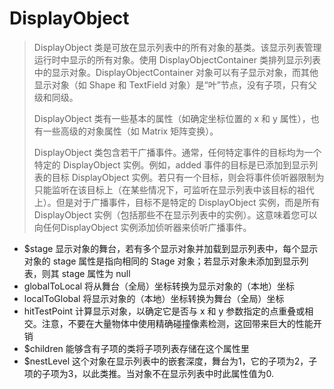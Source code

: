 # DisplayObject

> DisplayObject 类是可放在显示列表中的所有对象的基类。该显示列表管理运行时中显示的所有对象。使用 DisplayObjectContainer 类排列显示列表中的显示对象。DisplayObjectContainer 对象可以有子显示对象，而其他显示对象（如 Shape 和 TextField 对象）是“叶”节点，没有子项，只有父级和同级。
>
> DisplayObject 类有一些基本的属性（如确定坐标位置的 x 和 y 属性），也有一些高级的对象属性（如 Matrix 矩阵变换）。
>
> DisplayObject 类包含若干广播事件。通常，任何特定事件的目标均为一个特定的 DisplayObject 实例。例如，added 事件的目标是已添加到显示列表的目标 DisplayObject 实例。若只有一个目标，则会将事件侦听器限制为只能监听在该目标上（在某些情况下，可监听在显示列表中该目标的祖代上）。但是对于广播事件，目标不是特定的 DisplayObject 实例，而是所有 DisplayObject 实例（包括那些不在显示列表中的实例）。这意味着您可以向任何DisplayObject 实例添加侦听器来侦听广播事件。

- $stage 显示对象的舞台，若有多个显示对象并加载到显示列表中，每个显示对象的 stage 属性是指向相同的 Stage 对象；若显示对象未添加到显示列表，则其 stage 属性为 null
- globalToLocal 将从舞台（全局）坐标转换为显示对象的（本地）坐标
- localToGlobal 将显示对象的（本地）坐标转换为舞台（全局）坐标
- hitTestPoint 计算显示对象，以确定它是否与 x 和 y 参数指定的点重叠或相交。注意，不要在大量物体中使用精确碰撞像素检测，这回带来巨大的性能开销
- $children 能够含有子项的类将子项列表存储在这个属性里
- $nestLevel 这个对象在显示列表中的嵌套深度，舞台为1，它的子项为2，子项的子项为3，以此类推。当对象不在显示列表中时此属性值为0.
